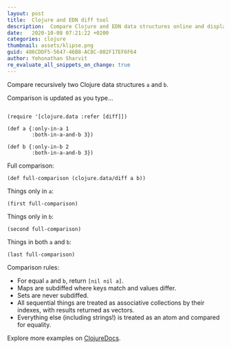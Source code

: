 ```yaml
---
layout: post
title:  Clojure and EDN diff tool
description:  Compare Clojure and EDN data structures online and display results in the browser.
date:   2020-10-08 07:21:22 +0200
categories: clojure
thumbnail: assets/klipse.png
guid: 486CDDF5-5647-46B8-AC8C-802F17EF6F64
author: Yehonathan Sharvit
re_evaluate_all_snippets_on_change: true
--- 
```



Compare recursively two Clojure data structures `a` and `b`.

Comparison is updated as you type...

<pre class="hidden"><code class="language-klipse">
(require '[clojure.data :refer [diff]])
</code></pre>

~~~klipse
(def a {:only-in-a 1
        :both-in-a-and-b 3}) 
~~~

~~~klipse
(def b {:only-in-b 2
        :both-in-a-and-b 3}) 
~~~

Full comparison:
~~~klipse
(def full-comparison (clojure.data/diff a b)) 
~~~


Things only in `a`:

~~~klipse
(first full-comparison)
~~~

Things only in `b`:

~~~klipse
(second full-comparison)
~~~

Things in both `a` and `b`:

~~~klipse
(last full-comparison)
~~~

Comparison rules:

* For equal `a` and `b`, return `[nil nil a]`.
* Maps are subdiffed where keys match and values differ.
* Sets are never subdiffed.
* All sequential things are treated as associative collections by their indexes, with results returned as vectors.
* Everything else (including strings!) is treated as an atom and compared for equality.

Explore more examples on [ClojureDocs](https://clojuredocs.org/clojure.data/diff).
